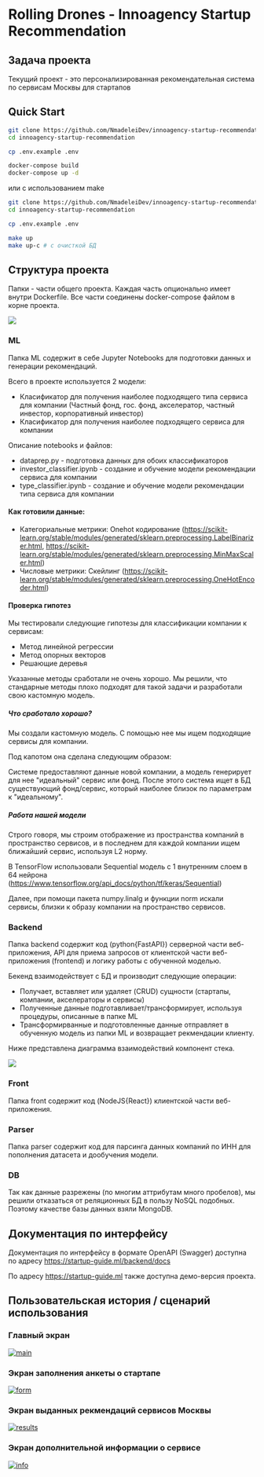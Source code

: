 # Rolling Drones - Innoagency Startup Recommendation

## Задача проекта

Текущий проект - это персонализированная рекомендательная система по сервисам Москвы для стартапов

## Quick Start

```bash
git clone https://github.com/NmadeleiDev/innoagency-startup-recommendation.git
cd innoagency-startup-recommendation

cp .env.example .env

docker-compose build
docker-compose up -d
```

или с использованием make

```bash
git clone https://github.com/NmadeleiDev/innoagency-startup-recommendation.git
cd innoagency-startup-recommendation

cp .env.example .env

make up
make up-c # с очисткой БД
```

## Структура проекта

Папки - части общего проекта. Каждая часть опционально имеет внутри Dockerfile. Все части соединены docker-compose файлом в корне проекта.

[![](https://mermaid.ink/svg/eyJjb2RlIjoiZmxvd2NoYXJ0IExSXG4gICAgVVtVc2VyL0Zyb250XSA8LS0-IEJbQmFja2VuZF1cbiAgICBCPC0tPk1MW01vZGVsXSAgJiBNW01vbmdvREJdICYgUFxuICAgIFBbUGFyc2VyXS0tPk0iLCJtZXJtYWlkIjp7InRoZW1lIjoiZGFyayJ9LCJ1cGRhdGVFZGl0b3IiOmZhbHNlLCJhdXRvU3luYyI6dHJ1ZSwidXBkYXRlRGlhZ3JhbSI6ZmFsc2V9)](https://mermaid-js.github.io/mermaid-live-editor/edit/#eyJjb2RlIjoiZmxvd2NoYXJ0IExSXG4gICAgVVtVc2VyL0Zyb250XSA8LS0-IEJbQmFja2VuZF1cbiAgICBCPC0tPk1MW01vZGVsXSAgJiBNW01vbmdvREJdICYgUFxuICAgIFBbUGFyc2VyXS0tPk0iLCJtZXJtYWlkIjoie1xuICBcInRoZW1lXCI6IFwiZGFya1wiXG59IiwidXBkYXRlRWRpdG9yIjpmYWxzZSwiYXV0b1N5bmMiOnRydWUsInVwZGF0ZURpYWdyYW0iOmZhbHNlfQ)

### ML

Папка ML содержит в себе Jupyter Notebooks для подготовки данных и генерации рекомендаций.

Всего в проекте используется 2 модели:

- Класификатор для получения наиболее подходящего типа сервиса для компании (Частный фонд, гос. фонд, акселератор, частный инвестор, корпоративный инвестор)
- Класификатор для получения наиболее подходящего сервиса для компании

Описание notebooks и файлов:

- dataprep.py - подготовка данных для обоих классификаторов
- investor_classifier.ipynb - создание и обучение модели рекомендации сервиса для компании
- type_classifier.ipynb - создание и обучение модели рекомендации типа сервиса для компании

#### Как готовили данные:

- Категориальные метрики: Onehot кодирование (<https://scikit-learn.org/stable/modules/generated/sklearn.preprocessing.LabelBinarizer.html>, <https://scikit-learn.org/stable/modules/generated/sklearn.preprocessing.MinMaxScaler.html>)
- Числовые метрики: Скейлинг (<https://scikit-learn.org/stable/modules/generated/sklearn.preprocessing.OneHotEncoder.html>)


#### Проверка гипотез

Мы тестировали следующие гипотезы для классификации компании к сервисам:

- Метод линейной регрессии
- Метод опорных векторов
- Решающие деревья

Указанные методы сработали не очень хорошо. Мы решили, что стандарные методы плохо подходят для такой задачи и разработали свою кастомную модель. 

##### Что сработало хорошо?

Мы создали кастомную модель. С помощью нее мы ищем подходящие сервисы для компании.

Под капотом она сделана следующим образом:

Системе предоставляют данные новой компании, а модель генерирует для нее "идеальный" сервис или фонд. После этого система ищет в БД существующий фонд/сервис, который наиболее близок по параметрам к "идеальному".

##### Работа нашей модели

Строго говоря, мы строим отображение из пространства компаний в пространство сервисов, и в последнем для каждой компании ищем ближайший сервис, используя L2 норму.

В TensorFlow использовали Sequential модель с 1 внутренним слоем в 64 нейрона (<https://www.tensorflow.org/api_docs/python/tf/keras/Sequential>)

Далее, при помощи пакета numpy.linalg и функции norm искали сервисы, близки к образу компании на пространство сервисов.

### Backend

Папка backend содержит код (python{FastAPI}) серверной части веб-приложения, API для приема запросов от клиентской части веб-приложения (frontend) и логику работы с обученной моделью.

Бекенд взаимодействует с БД и производит следующие операции:

- Получает, вставляет или удаляет (CRUD) сущности (стартапы, компании, акселераторы и сервисы)
- Полученные данные подготавливает/трансформирует, используя процедуры, описанные в папке ML
- Трансформирванные и подготовленные данные отправляет в обученную модель из папки ML и возвращает рекмендации клиенту.

Ниже представлена диаграмма взаимодействий компонент стека.

[![](https://mermaid.ink/svg/eyJjb2RlIjoiZmxvd2NoYXJ0IFRCXG4gICAgJSUgc3ViZ3JhcGggQmFja2VuZFxuICAgIEZbRnJvbnRdIC0tPnwxLiDQlNCw0L3QvdGL0LUg0YEg0LDQvdC60LXRgtGLfCBCW0JhY2tlbmRdXG4gICAgQiAtLT58NS4g0JLQvtC30LLRgNCw0YIg0YDQtdC60L7QvNC10L3QtNCw0YbQuNC5fCBGXG4gICAgQiA8LS0-fDIuINCX0LDQv9GA0L7RgSDQtNCw0L3QvdGL0YUg0L4g0YHQtdGA0LLQuNGB0LDRhXwgREJcbiAgICBCIDwtLT58My4g0J_RgNC-0YbQtdC00YPRgNCwINC_0L7QtNCz0L7RgtC-0LLQutC4INC00LDQvdC90YvRhXwgUFxuICAgIEIgPC0tPnw0LiDQntGC0L_RgNCw0LLQutCwINC_0L7QtNCz0L7RgtC-0LLQu9C10L3QvdGL0YUg0LTQsNC90L3Ri9GFINCyINC80L7QtNC10LvRjHwgTVxuICAgICUlIGVuZFxuICAgIHN1YmdyYXBoIE1MXG4gICAgUFtTY2lraXQtbGVhcm4gUGlwZWxpbmVzXVxuICAgIE1bVGVuc29yZmxvdyBNb2RlbF1cbiAgICBlbmQiLCJtZXJtYWlkIjp7InRoZW1lIjoiZGFyayJ9LCJ1cGRhdGVFZGl0b3IiOmZhbHNlLCJhdXRvU3luYyI6dHJ1ZSwidXBkYXRlRGlhZ3JhbSI6ZmFsc2V9)](https://mermaid-js.github.io/mermaid-live-editor/edit/#eyJjb2RlIjoiZmxvd2NoYXJ0IFRCXG4gICAgJSUgc3ViZ3JhcGggQmFja2VuZFxuICAgIEZbRnJvbnRdIC0tPnwxLiDQlNCw0L3QvdGL0LUg0YEg0LDQvdC60LXRgtGLfCBCW0JhY2tlbmRdXG4gICAgQiAtLT58NS4g0JLQvtC30LLRgNCw0YIg0YDQtdC60L7QvNC10L3QtNCw0YbQuNC5fCBGXG4gICAgQiA8LS0-fDIuINCX0LDQv9GA0L7RgSDQtNCw0L3QvdGL0YUg0L4g0YHQtdGA0LLQuNGB0LDRhXwgREJcbiAgICBCIDwtLT58My4g0J_RgNC-0YbQtdC00YPRgNCwINC_0L7QtNCz0L7RgtC-0LLQutC4INC00LDQvdC90YvRhXwgUFxuICAgIEIgPC0tPnw0LiDQntGC0L_RgNCw0LLQutCwINC_0L7QtNCz0L7RgtC-0LLQu9C10L3QvdGL0YUg0LTQsNC90L3Ri9GFINCyINC80L7QtNC10LvRjHwgTVxuICAgICUlIGVuZFxuICAgIHN1YmdyYXBoIE1MXG4gICAgUFtTY2lraXQtbGVhcm4gUGlwZWxpbmVzXVxuICAgIE1bVGVuc29yZmxvdyBNb2RlbF1cbiAgICBlbmQiLCJtZXJtYWlkIjoie1xuICBcInRoZW1lXCI6IFwiZGFya1wiXG59IiwidXBkYXRlRWRpdG9yIjpmYWxzZSwiYXV0b1N5bmMiOnRydWUsInVwZGF0ZURpYWdyYW0iOmZhbHNlfQ)

### Front

Папка front содержит код (NodeJS{React}) клиентской части веб-приложения.

### Parser

Папка parser содержит код для парсинга данных компаний по ИНН для пополнения датасета и дообучения модели.

### DB

Так как данные разрежены (по многим аттрибутам много пробелов), мы решили отказаться от реляционных БД в пользу NoSQL подобных. Поэтому качестве базы данных взяли MongoDB.

## Документация по интерфейсу

Документация по интерфейсу в формате OpenAPI (Swagger) доступна по адресу <https://startup-guide.ml/backend/docs>

По адресу <https://startup-guide.ml> также доступна демо-версия проекта.

## Пользовательская история / сценарий использования

### Главный экран

[![main](./images/frame1.png)](./images/frame1.png)

### Экран заполнения анкеты о стартапе

[![form](./images/frame2.png)](./images/frame2.png)

### Экран выданных рекмендаций сервисов Москвы

[![results](./images/frame3.png)](./images/frame3.png)

### Экран дополнительной информации о сервисе

[![info](./images/frame4.png)](./images/frame4.png)
